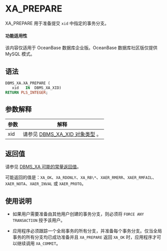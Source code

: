 XA_PREPARE 
===============================

XA_PREPARE 用于准备提交 `xid` 中指定的事务分支。


  <main id="notice" >
    <h4>功能适用性</h4>
    <p>该内容仅适用于 OceanBase 数据库企业版。OceanBase 数据库社区版仅提供 MySQL 模式。</p>
  </main>

语法 
-----------

```sql
DBMS_XA.XA_PREPARE (
   xid   IN  DBMS_XA_XID)
RETURN PLS_INTEGER;
```



参数解释 
-------------



| **参数** |                                  **解释**                                   |
|--------|---------------------------------------------------------------------------|
| xid    | 请参见 [DBMS_XA_XID 对象类型](3.the-type-of-the-dbms_xa_xid-object.md) 。 |



返回值 
------------

请参见 [DBMS_XA 可能的常量返回值](2.dbms_xa-constant.md)。

可能返回的值是：`XA_OK`、`XA_RDONLY`、`XA_RB\*`、`XAER_RMERR`、`XAER_RMFAIL`、`XAER_NOTA`、`XAER_INVAL` 或 `XAER_PROTO`。

使用说明 
-------------------------

* 如果用户需要准备由其他用户创建的事务分支，则必须将 `FORCE ANY TRANSACTION` 授予该用户。

  

* 应用程序必须跟踪一个全局事务的所有分支，并准备每个事务分支。仅当全局事务的所有分支均已成功准备并且 `XA_PREPARE` 返回 `XA_OK` 时，应用程序才可以继续调用 `XA_COMMIT`。

  



